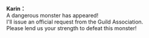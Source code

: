 # 

  
**Karin：**  
A dangerous monster has appeared!  
I'll issue an official request from the Guild Association.  
Please lend us your strength to defeat this monster!  
